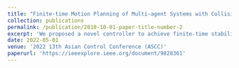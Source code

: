 ```yaml
---
title: "Finite-time Motion Planning of Multi-agent Systems with Collision Avoidance"
collection: publications
permalink: /publication/2010-10-01-paper-title-number-2
excerpt: 'We proposed a novel controller to achieve finite-time stability.'
date: 2022-05-01
venue: '2022 13th Asian Control Conference (ASCC)'
paperurl: 'https://ieeexplore.ieee.org/document/9828361'
---
```


